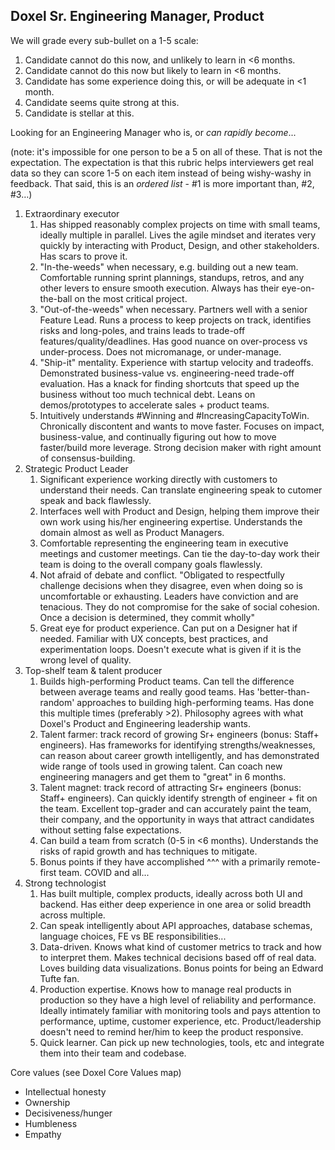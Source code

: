 <h2>Doxel Sr. Engineering Manager, Product</h2>

We will grade every sub-bullet on a 1-5 scale:

1. Candidate cannot do this now, and unlikely to learn in <6 months.
2. Candidate cannot do this now but likely to learn in <6 months.
3. Candidate has some experience doing this, or will be adequate in <1 month.
4. Candidate seems quite strong at this.
5. Candidate is stellar at this.

Looking for an Engineering Manager who is, or _can rapidly become_...

(note: it's impossible for one person to be a 5 on all of these. That is not the expectation. The expectation is that this rubric helps interviewers get real data so they can score 1-5 on each item instead of being wishy-washy in feedback. That said, this is an _ordered list_ - #1 is more important than, #2, #3…) 

1. Extraordinary executor
    1. Has shipped reasonably complex projects on time with small teams, ideally multiple in parallel. Lives the agile mindset and iterates very quickly by interacting with Product, Design, and other stakeholders. Has scars to prove it.
    2. "In-the-weeds" when necessary, e.g. building out a new team. Comfortable running sprint plannings, standups, retros, and any other levers to ensure smooth execution. Always has their eye-on-the-ball on the most critical project.
    3. "Out-of-the-weeds" when necessary. Partners well with a senior Feature Lead. Runs a process to keep projects on track, identifies risks and long-poles, and trains leads to trade-off features/quality/deadlines. Has good nuance on over-process vs under-process. Does not micromanage, or under-manage.
    4. "Ship-it" mentality. Experience with startup velocity and tradeoffs. Demonstrated business-value vs. engineering-need trade-off evaluation. Has a knack for finding shortcuts that speed up the business without too much technical debt. Leans on demos/prototypes to accelerate sales + product teams.
    5. Intuitively understands #Winning and #IncreasingCapacityToWin. Chronically discontent and wants to move faster. Focuses on impact, business-value, and continually figuring out how to move faster/build more leverage. Strong decision maker with right amount of consensus-building.
2. Strategic Product Leader
    1. Significant experience working directly with customers to understand their needs. Can translate engineering speak to cutomer speak and back flawlessly.
    2. Interfaces well with Product and Design, helping them improve their own work using his/her engineering expertise. Understands the domain almost as well as Product Managers.
    3. Comfortable representing the engineering team in executive meetings and customer meetings. Can tie the day-to-day work their team is doing to the overall company goals flawlessly.
    4. Not afraid of debate and conflict. "Obligated to respectfully challenge decisions when they disagree, even when doing so is uncomfortable or exhausting. Leaders have conviction and are tenacious. They do not compromise for the sake of social cohesion. Once a decision is determined, they commit wholly"
    5. Great eye for product experience. Can put on a Designer hat if needed. Familiar with UX concepts, best practices, and experimentation loops. Doesn't execute what is given if it is the wrong level of quality. 
3. Top-shelf team & talent producer
    1. Builds high-performing Product teams. Can tell the difference between average teams and really good teams. Has 'better-than-random' approaches to building high-performing teams. Has done this multiple times (preferably >2). Philosophy agrees with what Doxel's Product and Engineering leadership wants.
    2. Talent farmer: track record of growing Sr+ engineers (bonus: Staff+ engineers). Has frameworks for identifying strengths/weaknesses, can reason about career growth intelligently, and has demonstrated wide range of tools used in growing talent. Can coach new engineering managers and get them to "great" in 6 months.
    3. Talent magnet: track record of attracting Sr+ engineers (bonus: Staff+ engineers). Can quickly identify strength of engineer + fit on the team. Excellent top-grader and can accurately paint the team, their company, and the opportunity in ways that attract candidates without setting false expectations.
    4. Can build a team from scratch (0-5 in <6 months). Understands the risks of rapid growth and has techniques to mitigate. 
    5. Bonus points if they have accomplished ^^^ with a primarily remote-first team. COVID and all...
4.  Strong technologist 
    1. Has built multiple, complex products, ideally across both UI and backend. Has either deep experience in one area or solid breadth across multiple.
    2. Can speak intelligently about API approaches, database schemas, language choices, FE vs BE responsibilities...
    3. Data-driven. Knows what kind of customer metrics to track and how to interpret them. Makes technical decisions based off of real data. Loves building data visualizations. Bonus points for being an Edward Tufte fan. 
    4. Production expertise. Knows how to manage real products in production so they have a high level of reliability and performance. Ideally intimately familiar with monitoring tools and pays attention to performance, uptime, customer experience, etc. Product/leadership doesn't need to remind her/him to keep the product responsive.
    5. Quick learner. Can pick up new technologies, tools, etc and integrate them into their team and codebase.

Core values (see Doxel Core Values map)
*   Intellectual honesty
*   Ownership
*   Decisiveness/hunger
*   Humbleness
*   Empathy